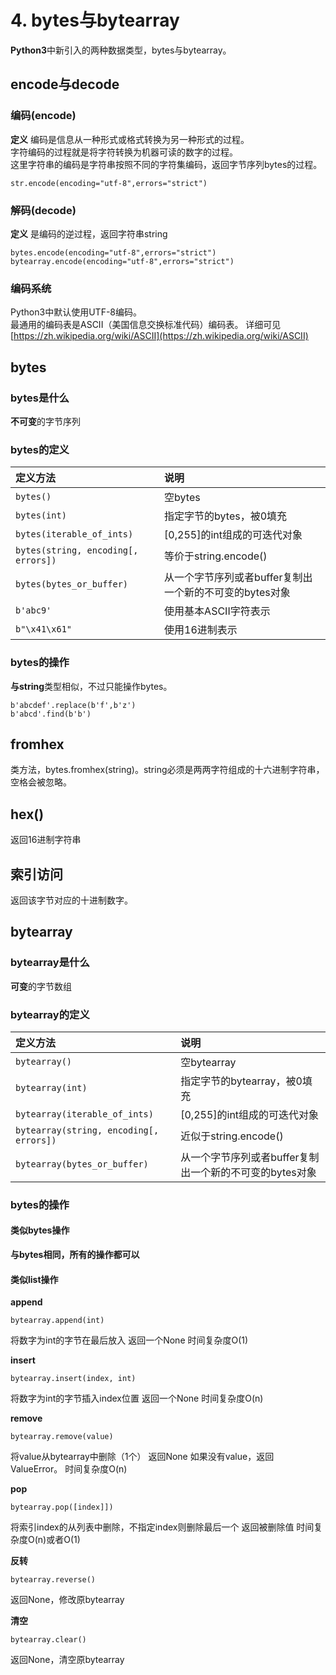 # 4. bytes与bytearray

**Python3**中新引入的两种数据类型，bytes与bytearray。

## encode与decode

### 编码\(encode\)

**定义** 编码是信息从一种形式或格式转换为另一种形式的过程。  
字符编码的过程就是将字符转换为机器可读的数字的过程。  
这里字符串的编码是字符串按照不同的字符集编码，返回字节序列bytes的过程。

```text
str.encode(encoding="utf-8",errors="strict")
```

### 解码\(decode\)

**定义** 是编码的逆过程，返回字符串string

```text
bytes.encode(encoding="utf-8",errors="strict")
bytearray.encode(encoding="utf-8",errors="strict")
```

### 编码系统

Python3中默认使用UTF-8编码。  
最通用的编码表是ASCII（美国信息交换标准代码）编码表。 详细可见[https://zh.wikipedia.org/wiki/ASCII](https://zh.wikipedia.org/wiki/ASCII)

## bytes

### bytes是什么

**不可变**的字节序列

### bytes的定义

| 定义方法 | 说明 |
| :--- | :--- |
| `bytes()` | 空bytes |
| `bytes(int)` | 指定字节的bytes，被0填充 |
| `bytes(iterable_of_ints)` | \[0,255\]的int组成的可迭代对象 |
| `bytes(string, encoding[, errors])` | 等价于string.encode\(\) |
| `bytes(bytes_or_buffer)` | 从一个字节序列或者buffer复制出一个新的不可变的bytes对象 |
| `b'abc9'` | 使用基本ASCII字符表示 |
| `b"\x41\x61"` | 使用16进制表示 |

### bytes的操作

**与string**类型相似，不过只能操作bytes。

```text
b'abcdef'.replace(b'f',b'z')
b'abcd'.find(b'b')
```

## fromhex

类方法，bytes.fromhex\(string\)。string必须是两两字符组成的十六进制字符串，空格会被忽略。

## hex\(\)

返回16进制字符串

## 索引访问

返回该字节对应的十进制数字。

## bytearray

### bytearray是什么

**可变**的字节数组

### bytearray的定义

| 定义方法 | 说明 |
| :--- | :--- |
| `bytearray()` | 空bytearray |
| `bytearray(int)` | 指定字节的bytearray，被0填充 |
| `bytearray(iterable_of_ints)` | \[0,255\]的int组成的可迭代对象 |
| `bytearray(string, encoding[, errors])` | 近似于string.encode\(\) |
| `bytearray(bytes_or_buffer)` | 从一个字节序列或者buffer复制出一个新的不可变的bytes对象 |

### bytes的操作

#### 类似bytes操作

**与bytes相同，所有的操作都可以**

#### 类似list操作

**append**

```text
bytearray.append(int)
```

将数字为int的字节在最后放入 返回一个None 时间复杂度O\(1\)

**insert**

```text
bytearray.insert(index, int)
```

将数字为int的字节插入index位置 返回一个None 时间复杂度O\(n\)

**remove**

```text
bytearray.remove(value)
```

将value从bytearray中删除（1个） 返回None 如果没有value，返回ValueError。 时间复杂度O\(n\)

**pop**

```text
bytearray.pop([index]])
```

将索引index的从列表中删除，不指定index则删除最后一个 返回被删除值 时间复杂度O\(n\)或者O\(1\)

**反转**

```text
bytearray.reverse()
```

返回None，修改原bytearray

**清空**

```text
bytearray.clear()
```

返回None，清空原bytearray

